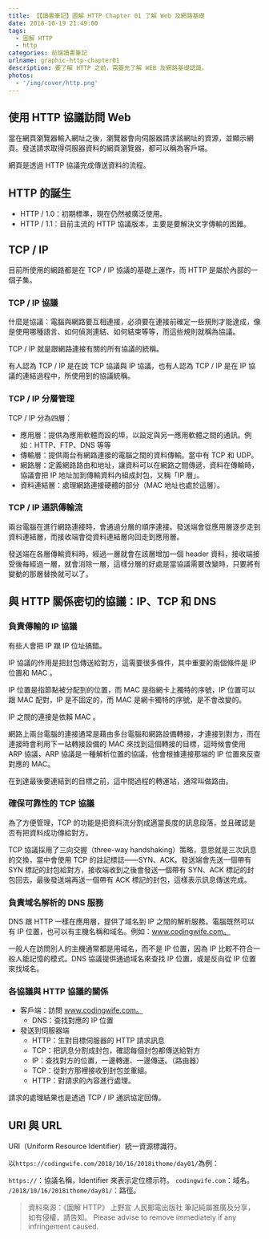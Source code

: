 ```yaml
---
title: 【【讀書筆記】圖解 HTTP Chapter 01 了解 Web 及網路基礎
date: 2018-10-19 21:49:00
tags:
  - 圖解 HTTP
  - http
categories: 前端讀書筆記
urlname: graphic-http-chapter01
description: 要了解 HTTP 之前，需要先了解 WEB 及網路基礎認識。
photos:
  - '/img/cover/http.png'
---
```


<!--more-->

## 使用 HTTP 協議訪問 Web

當在網頁瀏覽器輸入網址之後，瀏覽器會向伺服器請求該網址的資源，並顯示網頁。發送請求取得伺服器資料的網頁瀏覽器，都可以稱為客戶端。

網頁是透過 HTTP 協議完成傳送資料的流程。

## HTTP 的誕生

- HTTP / 1.0：初期標準，現在仍然被廣泛使用。
- HTTP / 1.1：目前主流的 HTTP 協議版本，主要是要解決文字傳輸的困難。

## TCP / IP

目前所使用的網路都是在 TCP / IP 協議的基礎上運作，而 HTTP 是屬於內部的一個子集。

### TCP / IP 協議

什麼是協議：電腦與網路要互相連接，必須要在連接前確定一些規則才能達成，像是使用哪種語言、如何偵測連結、如何結束等等，而這些規則就稱為協議。

TCP / IP 就是跟網路連接有關的所有協議的統稱。

有人認為 TCP / IP 是在說 TCP 協議與 IP 協議，也有人認為 TCP / IP 是在 IP 協議的連結過程中，所使用到的協議統稱。

### TCP / IP 分層管理

TCP / IP 分為四層：

- 應用層：提供為應用軟體而設的埠，以設定與另一應用軟體之間的通訊。例如：HTTP、FTP、DNS 等等
- 傳輸層：提供兩台有網路連接的電腦之間的資料傳輸。當中有 TCP 和 UDP。
- 網路層：定義網路路由和地址，讓資料可以在網路之間傳遞，資料在傳輸時，協議會把 IP 地址加到傳輸資料內組成封包，又稱「IP 層」。
- 資料連結層：處理網路連接硬體的部分（MAC 地址也處於這層）。

### TCP / IP 通訊傳輸流

兩台電腦在進行網路連接時，會通過分層的順序連接。發送端會從應用層逐步走到資料連結層，而接收端會從資料連結層向回走到應用層。

發送端在各層傳輸資料時，經過一層就會在該層增加一個 header 資料，接收端接受後每經過一層，就會消除一層，這樣分層的好處是當協議需要改變時，只要將有變動的那層替換就可以了。

## 與 HTTP 關係密切的協議：IP、TCP 和 DNS

### 負責傳輸的 IP 協議

有些人會把 IP 跟 IP 位址搞錯。

IP 協議的作用是把封包傳送給對方，這需要很多條件，其中重要的兩個條件是 IP 位置和 MAC 。

IP 位置是指節點被分配到的位置，而 MAC 是指網卡上獨特的序號，IP 位置可以跟 MAC 配對，IP 是不固定的，而 MAC 是網卡獨特的序號，是不會改變的。

IP 之間的連接是依賴 MAC 。

網路上兩台電腦的連接通常是藉由多台電腦和網路設備轉接，才連接到對方，而在連接時會利用下一站轉接設備的 MAC 來找到這個轉接的目標，這時候會使用 ARP 協議，ARP 協議是一種解析位置的協議，他會根據連接那端的 IP 位置來反查對應的 MAC。

在到達最後要連結到的目標之前，這中間過程的轉運站，通常叫做路由。

### 確保可靠性的 TCP 協議

為了方便管理，TCP 的功能是把資料流分割成適當長度的訊息段落，並且確認是否有把資料成功傳給對方。

TCP 協議採用了三向交握（three-way handshaking）策略，意思就是三次訊息的交換，當中會使用 TCP 的註記標誌——SYN、ACK。發送端會先送一個帶有 SYN 標記的封包給對方，接收端收到之後會發送一個帶有 SYN、ACK 標記的封包回去，最後發送端再送一個帶有 ACK 標記的封包，這樣表示訊息傳送完成。

### 負責域名解析的 DNS 服務

DNS 跟 HTTP 一樣在應用層，提供了域名到 IP 之間的解析服務。電腦既然可以有 IP 位置，也可以有主機名稱和域名。例如：www.codingwife.com。

一般人在訪問別人的主機通常都是用域名，而不是 IP 位置，因為 IP 比較不符合一般人能記憶的模式。DNS 協議提供通過域名來查找 IP 位置，或是反向從 IP 位置來找域名。

### 各協議與 HTTP 協議的關係

- 客戶端：訪問 www.codingwife.com。
  - DNS：查找對應的 IP 位置
- 發送到伺服器端
  - HTTP：生對目標伺服器的 HTTP 請求訊息
  - TCP：把訊息分割成封包，確認每個封包都傳送給對方
  - IP：查找對方的位置，一邊轉運、一邊傳送。（路由器）
  - TCP：從對方那裡接收到封包並重組。
  - HTTP：對請求的內容進行處理。

請求的處理結果也是透過 TCP / IP 通訊協定回傳。

## URI 與 URL

URI（Uniform Resource Identifier）統一資源標識符。

以`https://codingwife.com/2018/10/16/2018ithome/day01/`為例：

`https://`：協議名稱，Identifier 來表示定位標示符。
`codingwife.com`：域名。
`/2018/10/16/2018ithome/day01/`：路徑。

> 資料來源：《圖解 HTTP》 上野宣 人民郵電出版社
> 筆記純屬推廣及分享，如有侵權，請告知。
> Please advise to remove immediately if any infringement caused.
